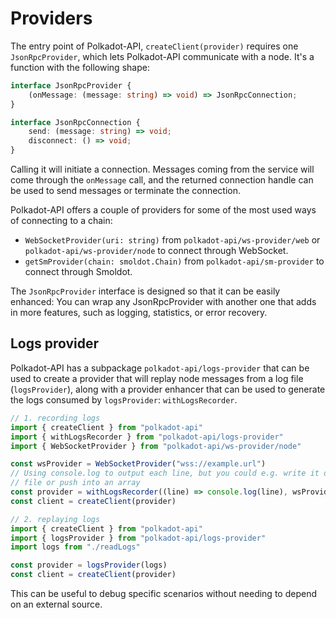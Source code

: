 # Providers

The entry point of Polkadot-API, `createClient(provider)` requires one `JsonRpcProvider`, which lets Polkadot-API communicate with a node. It's a function with the following shape:

```ts
interface JsonRpcProvider {
    (onMessage: (message: string) => void) => JsonRpcConnection;
}

interface JsonRpcConnection {
    send: (message: string) => void;
    disconnect: () => void;
}
```

Calling it will initiate a connection. Messages coming from the service will come through the `onMessage` call, and the returned connection handle can be used to send messages or terminate the connection.

Polkadot-API offers a couple of providers for some of the most used ways of connecting to a chain:

- `WebSocketProvider(uri: string)` from `polkadot-api/ws-provider/web` or `polkadot-api/ws-provider/node` to connect through WebSocket.
- `getSmProvider(chain: smoldot.Chain)` from `polkadot-api/sm-provider` to connect through Smoldot.

The `JsonRpcProvider` interface is designed so that it can be easily enhanced: You can wrap any JsonRpcProvider with another one that adds in more features, such as logging, statistics, or error recovery.

## Logs provider

Polkadot-API has a subpackage `polkadot-api/logs-provider` that can be used to create a provider that will replay node messages from a log file (`logsProvider`), along with a provider enhancer that can be used to generate the logs consumed by `logsProvider`: `withLogsRecorder`.

```ts
// 1. recording logs
import { createClient } from "polkadot-api"
import { withLogsRecorder } from "polkadot-api/logs-provider"
import { WebSocketProvider } from "polkadot-api/ws-provider/node"

const wsProvider = WebSocketProvider("wss://example.url")
// Using console.log to output each line, but you could e.g. write it directly to a
// file or push into an array
const provider = withLogsRecorder((line) => console.log(line), wsProvider)
const client = createClient(provider)
```

```ts
// 2. replaying logs
import { createClient } from "polkadot-api"
import { logsProvider } from "polkadot-api/logs-provider"
import logs from "./readLogs"

const provider = logsProvider(logs)
const client = createClient(provider)
```

This can be useful to debug specific scenarios without needing to depend on an external source.
